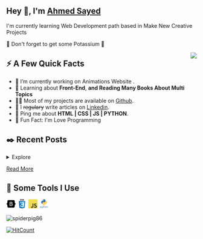 <h2>Hey 👋, I'm <a href="">Ahmed Sayed</a></h2>
<p>I'm currently learning Web Development path based in  Make New Creative Projects </p>
<p></a> <a href="https://instagram.com/a.s9.1.1?igshid===NTc4MTIwNjQ2YQ"><i src="https://www.google.com/imgres?imgurl=https%3A%2F%2Fcdn.freebiesupply.com%2Fimages%2Flarge%2F2x%2Finstagram-icon-white-on-black-circle.png&tbnid=rcjLUHDt9jDhRM&vet=12ahUKEwjNl-eGkJmAAxUXsCcCHROnBZMQMygGegUIARC_AQ..i&imgrefurl=https%3A%2F%2Ffreebiesupply.com%2Flogos%2Finstagram-logo%2F&docid=eMwtW2tsDiIx2M&w=1600&h=1200&q=instagram%20icon%20transparent&ved=2ahUKEwjNl-eGkJmAAxUXsCcCHROnBZMQMygGegUIARC_AQ" alt="Instgram Icon"></i></a>
<p>🍌 Don't forget to get some Potassium 🍌</p>
<img align="right" src="https://media1.giphy.com/media/13HgwGsXF0aiGY/giphy.gif" />
<h2>⚡️ A Few Quick Facts</h2>
<ul>
<li>🔭 I’m currently working on Animations Website </a>.</li>
<li>🧐 Learning about <strong>Front-End</strong>, <strong>and Reading Many Books About Multi Topics</strong></li>
<li>👨‍💻 Most of my projects are available on <a href="https://github.com/AhmedSayed911">Github</a>.</li>
<li>📝 I <del>regulary</del> write articles on <a href="https://www.linkedin.com/in/ahmed-sayed-shalaby-799060282/">Linkedin</a>.</li>
<li>💬 Ping me about <strong>HTML | CSS | JS | PYTHON</strong>.</li>
<li>🎉 Fun Fact: I'm Love Programming</li>
</ul>
<h2>✒️ Recent Posts</h2>
<details>
    <summary>Explore</summary>
    <li><a href="https://www.facebook.com/groups/ElzeroWebSchool/permalink//5359710137491340">How To Start Learn Programming From Phone ...</a></li>
</details>
<p><a target="_blank" href="https://blog.stanleylim.me">Read More</a></p>
<h2>🚀 Some Tools I Use</h2>
<p align="left">
<img src="https://raw.githubusercontent.com/devicons/devicon/master/icons/bootstrap/bootstrap-plain.svg" alt="bootstrap" width="25" height="25" />
<img src="https://raw.githubusercontent.com/devicons/devicon/master/icons/css3/css3-original-wordmark.svg" alt="css3" width="25" height="25" />
<img src="https://raw.githubusercontent.com/devicons/devicon/master/icons/javascript/javascript-original.svg" alt="javascript" width="25" height="25" />
<img src="https://raw.githubusercontent.com/devicons/devicon/master/icons/python/python-original-wordmark.svg" alt="python" width="25" height="25" />
</p>
<img src="https://github-readme-stats.vercel.app/api?username=spiderpig86&show_icons=true&count_private=true" alt="spiderpig86" />
<p><a href="http://hits.dwyl.com/spiderpig86/spiderpig86/spiderpig86.svg?style=flat-square"><img src="https://hits.dwyl.com/spiderpig86/spiderpig86/spiderpig86.svg?style=flat-square" alt="HitCount"></a></p>

